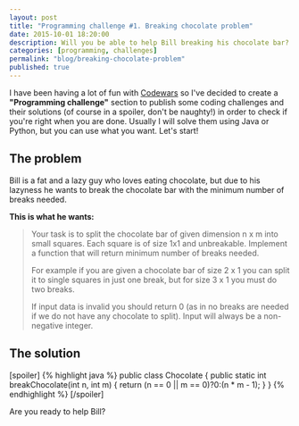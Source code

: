 ```yaml
---
layout: post
title: "Programming challenge #1. Breaking chocolate problem"
date: 2015-10-01 18:20:00
description: Will you be able to help Bill breaking his chocolate bar?
categories: [programming, challenges]
permalink: "blog/breaking-chocolate-problem"
published: true
---
```


I have been having a lot of fun with [Codewars](http://www.codewars.com/r/sXy0Vg) so I've decided to create a **"Programming challenge"** section to publish some coding challenges and their solutions (of course in a spoiler, don't be naughty!) in order to check if you're right when you are done. Usually I will solve them using Java or Python, but you can use what you want. Let's start!

## The problem
Bill is a fat and a lazy guy who loves eating chocolate, but due to his lazyness he wants to break the chocolate bar with the minimum number of breaks needed.

**This is what he wants:**

> Your task is to split the chocolate bar of given dimension n x m into small squares. Each square is of size 1x1 and unbreakable. Implement a function that will return minimum number of breaks needed.
> 
> For example if you are given a chocolate bar of size 2 x 1 you can split it to single squares in just one break, but for size 3 x 1 you must do two breaks.
> 
> If input data is invalid you should return 0 (as in no breaks are needed if we do not have any chocolate to split). Input will always be a non-negative integer.

## The solution
[spoiler]
{% highlight java %}
public class Chocolate {
  public static int breakChocolate(int n, int m) {
    return (n == 0 || m == 0)?0:(n * m - 1);
  }
}
{% endhighlight %}
[/spoiler]

Are you ready to help Bill?
